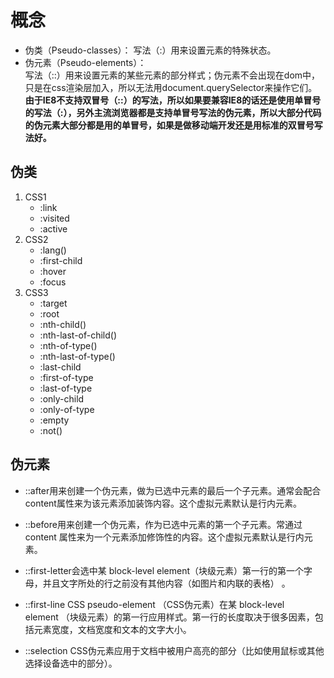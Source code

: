 # 概念
- 伪类（Pseudo-classes）：
写法（:）用来设置元素的特殊状态。
- 伪元素（Pseudo-elements）：  
写法（::）用来设置元素的某些元素的部分样式；伪元素不会出现在dom中，只是在css渲染层加入，所以无法用document.querySelector来操作它们。  
**由于IE8不支持双冒号（::）的写法，所以如果要兼容IE8的话还是使用单冒号的写法（:），另外主流浏览器都是支持单冒号写法的伪元素，所以大部分代码的伪元素大部分都是用的单冒号，如果是做移动端开发还是用标准的双冒号写法好。**

## 伪类
1. CSS1
   - :link
   - :visited
   - :active
2. CSS2
   - :lang()
   - :first-child
   - :hover
   - :focus
3. CSS3
    - :target
    - :root
    - :nth-child()
    - :nth-last-of-child()
    - :nth-of-type()
    - :nth-last-of-type() 
    - :last-child
    - :first-of-type
    - :last-of-type
    - :only-child
    - :only-of-type
    - :empty
    - :not()


## 伪元素
- ::after用来创建一个伪元素，做为已选中元素的最后一个子元素。通常会配合content属性来为该元素添加装饰内容。这个虚拟元素默认是行内元素。

- ::before用来创建一个伪元素，作为已选中元素的第一个子元素。常通过content 属性来为一个元素添加修饰性的内容。这个虚拟元素默认是行内元素。

- ::first-letter会选中某 block-level element（块级元素）第一行的第一个字母，并且文字所处的行之前没有其他内容（如图片和内联的表格） 。

- ::first-line CSS pseudo-element （CSS伪元素）在某 block-level element （块级元素）的第一行应用样式。第一行的长度取决于很多因素，包括元素宽度，文档宽度和文本的文字大小。

- ::selection CSS伪元素应用于文档中被用户高亮的部分（比如使用鼠标或其他选择设备选中的部分）。
